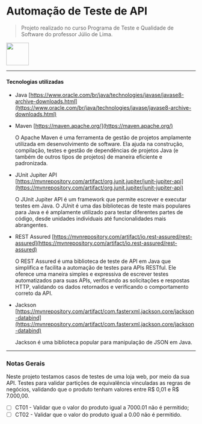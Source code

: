 # Automação de Teste de API

> Projeto realizado no curso Programa de Teste e Qualidade de Software do professor Júlio de Lima.

<img src="https://cdn.jsdelivr.net/gh/devicons/devicon/icons/java/java-original-wordmark.svg" height=60 width=60/>

<hr>

#### Tecnologias utilizadas

-   Java
[https://www.oracle.com/br/java/technologies/javase/javase8-archive-downloads.html](https://www.oracle.com/br/java/technologies/javase/javase8-archive-downloads.html)


-   Maven
[https://maven.apache.org/](https://maven.apache.org/)

    O Apache Maven é uma ferramenta de gestão de projetos amplamente utilizada em desenvolvimento de software. Ela ajuda na construção, compilação, testes e gestão de dependências de projetos Java (e também de outros tipos de projetos) de maneira eficiente e padronizada.



- JUnit Jupiter API
[https://mvnrepository.com/artifact/org.junit.jupiter/junit-jupiter-api](https://mvnrepository.com/artifact/org.junit.jupiter/junit-jupiter-api)
    
    O JUnit Jupiter API é um framework que permite escrever e executar testes em Java. O JUnit é uma das bibliotecas de teste mais populares para Java e é amplamente utilizado para testar diferentes partes de código, desde unidades individuais até funcionalidades mais abrangentes.


- REST Assured
[https://mvnrepository.com/artifact/io.rest-assured/rest-assured](https://mvnrepository.com/artifact/io.rest-assured/rest-assured)
 
    O REST Assured é uma biblioteca de teste de API em Java que simplifica e facilita a automação de testes para APIs RESTful. Ele oferece uma maneira simples e expressiva de escrever testes automatizados para suas APIs, verificando as solicitações e respostas HTTP, validando os dados retornados e verificando o comportamento correto da API.


- Jackson
[https://mvnrepository.com/artifact/com.fasterxml.jackson.core/jackson-databind](https://mvnrepository.com/artifact/com.fasterxml.jackson.core/jackson-databind)
  
    Jackson é uma biblioteca popular para manipulação de JSON em Java.
<hr>

### Notas Gerais
Neste projeto testamos casos de testes de uma loja web, por meio da sua API.
Testes para validar partições de equivalência vinculadas as regras de negócios, validando que o produto tenham valores entre R$ 0,01 e R$ 7.000,00.


 - [ ] CT01 - Validar que o valor do produto igual a 7000.01 não é permitido;
 - [ ] CT02 - Validar que o valor do produto igual a 0.00 não é permitido.